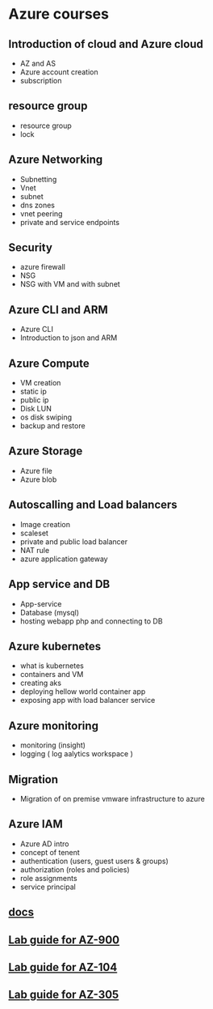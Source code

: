 # Azure courses

## Introduction of cloud and Azure cloud
- AZ and AS
- Azure account creation
- subscription   

## resource group
- resource group
- lock

## Azure Networking
- Subnetting
- Vnet
- subnet
- dns zones
- vnet peering
- private and service endpoints 

## Security
- azure firewall
- NSG
- NSG with VM and with subnet

## Azure CLI and ARM
- Azure CLI
- Introduction to json and ARM

## Azure Compute 
- VM creation
- static ip
- public ip
- Disk LUN
- os disk swiping
- backup and restore

## Azure Storage 
-  Azure file
-  Azure blob

## Autoscalling and Load balancers 
- Image creation 
- scaleset
- private and public load balancer
- NAT rule
- azure application gateway

## App service and DB
- App-service
- Database (mysql)
- hosting webapp php and connecting to DB 

## Azure kubernetes
- what is kubernetes
- containers and VM
- creating aks
- deploying hellow world container app
- exposing app with load balancer service

## Azure monitoring
- monitoring  (insight)
- logging  ( log aalytics workspace )

## Migration
- Migration of on premise vmware infrastructure to azure

## Azure IAM
- Azure AD intro
- concept of tenent 
- authentication (users, guest users & groups)
- authorization (roles and policies)
- role assignments
- service principal 


## [docs](docs/readme.md)



## [Lab guide for AZ-900](https://mevijays.github.io/AZ-900T0x-MicrosoftAzureFundamentals/)


## [Lab guide for AZ-104](https://github.com/mevijays/AZ-104-MicrosoftAzureAdministrator)


## [Lab guide for AZ-305](https://github.com/mevijays/AZ-305-DesigningMicrosoftAzureInfrastructureSolutions)


